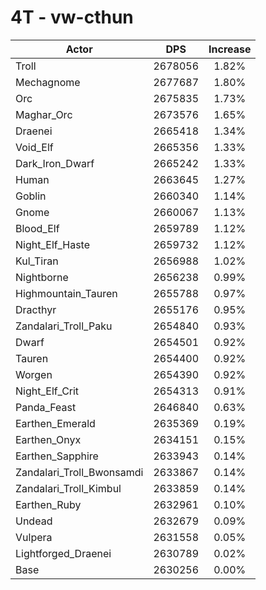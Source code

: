 # 4T - vw-cthun
| Actor | DPS | Increase |
|---|:---:|:---:|
|Troll|2678056|1.82%|
|Mechagnome|2677687|1.80%|
|Orc|2675835|1.73%|
|Maghar_Orc|2673576|1.65%|
|Draenei|2665418|1.34%|
|Void_Elf|2665356|1.33%|
|Dark_Iron_Dwarf|2665242|1.33%|
|Human|2663645|1.27%|
|Goblin|2660340|1.14%|
|Gnome|2660067|1.13%|
|Blood_Elf|2659789|1.12%|
|Night_Elf_Haste|2659732|1.12%|
|Kul_Tiran|2656988|1.02%|
|Nightborne|2656238|0.99%|
|Highmountain_Tauren|2655788|0.97%|
|Dracthyr|2655176|0.95%|
|Zandalari_Troll_Paku|2654840|0.93%|
|Dwarf|2654501|0.92%|
|Tauren|2654400|0.92%|
|Worgen|2654390|0.92%|
|Night_Elf_Crit|2654313|0.91%|
|Panda_Feast|2646840|0.63%|
|Earthen_Emerald|2635369|0.19%|
|Earthen_Onyx|2634151|0.15%|
|Earthen_Sapphire|2633943|0.14%|
|Zandalari_Troll_Bwonsamdi|2633867|0.14%|
|Zandalari_Troll_Kimbul|2633859|0.14%|
|Earthen_Ruby|2632961|0.10%|
|Undead|2632679|0.09%|
|Vulpera|2631558|0.05%|
|Lightforged_Draenei|2630789|0.02%|
|Base|2630256|0.00%|
